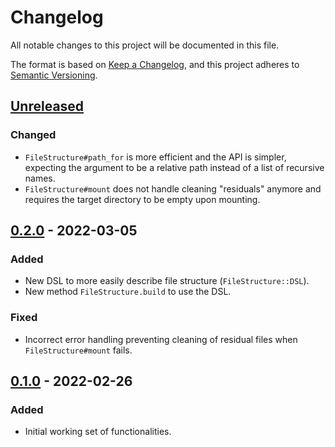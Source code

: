 # Changelog

All notable changes to this project will be documented in this file.

The format is based on [Keep a Changelog](https://keepachangelog.com/en/1.0.0/),
and this project adheres to [Semantic Versioning](https://semver.org/spec/v2.0.0.html).

## [Unreleased]
### Changed
- `FileStructure#path_for` is more efficient and the API is simpler, expecting
the argument to be a relative path instead of a list of recursive names.
- `FileStructure#mount` does not handle cleaning "residuals" anymore and
requires the target directory to be empty upon mounting.

## [0.2.0] - 2022-03-05
### Added
- New DSL to more easily describe file structure (`FileStructure::DSL`).
- New method `FileStructure.build` to use the DSL.
### Fixed
- Incorrect error handling preventing cleaning of residual files when `FileStructure#mount` fails.

## [0.1.0] - 2022-02-26
### Added
- Initial working set of functionalities.

[Unreleased]: https://github.com/durierem/file_structure/compare/v0.2.0...HEAD
[0.2.0]: https://github.com/durierem/file_structure/compare/v0.1.0...v0.2.0
[0.1.0]: https://github.com/durierem/file_structure/releases/tag/v0.1.0
